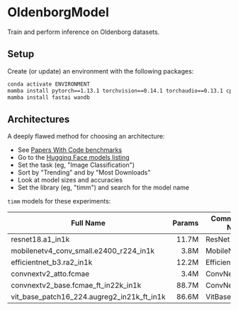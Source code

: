 # OldenborgModel

Train and perform inference on Oldenborg datasets.

## Setup

Create (or update) an environment with the following packages:

~~~bash
conda activate ENVIRONMENT
mamba install pytorch==1.13.1 torchvision==0.14.1 torchaudio==0.13.1 cpuonly -c pytorch
mamba install fastai wandb
~~~

## Architectures

A deeply flawed method for choosing an architecture:

- See [Papers With Code benchmarks](https://paperswithcode.com/task/image-classification)
- Go to the [Hugging Face models listing](https://huggingface.co/models)
- Set the task (eg, "Image Classification")
- Sort by "Trending" and by "Most Downloads"
- Look at model sizes and accuracies
- Set the library (eg, "timm") and search for the model name

`timm` models for these experiments:

| Full Name                                  | Params | Command Line Name |
| ------------------------------------------ | -----: | ----------------- |     
| resnet18.a1_in1k                           |  11.7M | ResNet18          |
| mobilenetv4_conv_small.e2400_r224_in1k     |   3.8M | MobileNetV4       |
| efficientnet_b3.ra2_in1k                   |  12.2M | EfficientNet      |
| convnextv2_atto.fcmae                      |   3.4M | ConvNextV2_Atto   |
| convnextv2_base.fcmae_ft_in22k_in1k        |  88.7M | ConvNextV2_Base   |
| vit_base_patch16_224.augreg2_in21k_ft_in1k |  86.6M | VitBase           |
